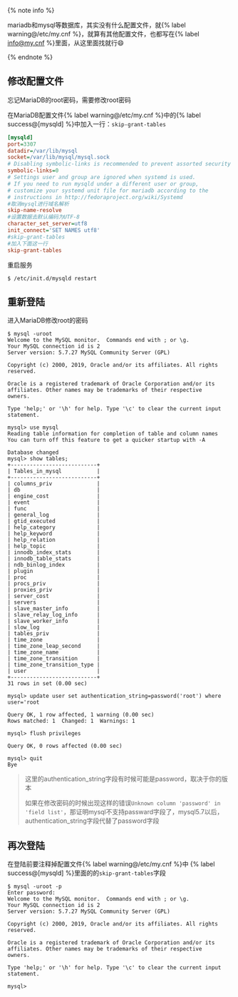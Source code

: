 {% note info %}

mariadb和mysql等数据库，其实没有什么配置文件，就{% label warning@/etc/my.cnf %}，就算有其他配置文件，也都写在{% label info@my.cnf %}里面，从这里面找就行:smile:

{% endnote %}

## 修改配置文件

忘记<span class="ljspan ljspan-reverse ljspan-red">MariaDB</span>的root密码，需要修改root密码

在<span class="ljspan ljspan-reverse ljspan-red">MariaDB</span>配置文件{% label warning@/etc/my.cnf %}中的{% label success@[mysqld] %}中加入一行：`skip-grant-tables`

<!--more-->

```ini
[mysqld]
port=3307
datadir=/var/lib/mysql
socket=/var/lib/mysql/mysql.sock
# Disabling symbolic-links is recommended to prevent assorted security risks
symbolic-links=0
# Settings user and group are ignored when systemd is used.
# If you need to run mysqld under a different user or group,
# customize your systemd unit file for mariadb according to the
# instructions in http://fedoraproject.org/wiki/Systemd
#取消mysql进行域名解析
skip-name-resolve
#设置数据去默认编码为UTF-8
character_set_server=utf8
init_connect='SET NAMES utf8'
#skip-grant-tables
#加入下面这一行
skip-grant-tables
```

重启服务

```
$ /etc/init.d/mysqld restart
```

## 重新登陆

进入<span class="ljspan ljspan-reverse ljspan-red">MariaDB</span>修改root的密码

```mysql
$ mysql -uroot
Welcome to the MySQL monitor.  Commands end with ; or \g.
Your MySQL connection id is 2
Server version: 5.7.27 MySQL Community Server (GPL)

Copyright (c) 2000, 2019, Oracle and/or its affiliates. All rights reserved.

Oracle is a registered trademark of Oracle Corporation and/or its
affiliates. Other names may be trademarks of their respective
owners.

Type 'help;' or '\h' for help. Type '\c' to clear the current input statement.

mysql> use mysql
Reading table information for completion of table and column names
You can turn off this feature to get a quicker startup with -A

Database changed
mysql> show tables;
+---------------------------+
| Tables_in_mysql           |
+---------------------------+
| columns_priv              |
| db                        |
| engine_cost               |
| event                     |
| func                      |
| general_log               |
| gtid_executed             |
| help_category             |
| help_keyword              |
| help_relation             |
| help_topic                |
| innodb_index_stats        |
| innodb_table_stats        |
| ndb_binlog_index          |
| plugin                    |
| proc                      |
| procs_priv                |
| proxies_priv              |
| server_cost               |
| servers                   |
| slave_master_info         |
| slave_relay_log_info      |
| slave_worker_info         |
| slow_log                  |
| tables_priv               |
| time_zone                 |
| time_zone_leap_second     |
| time_zone_name            |
| time_zone_transition      |
| time_zone_transition_type |
| user                      |
+---------------------------+
31 rows in set (0.00 sec)

mysql> update user set authentication_string=password('root') where user='root

Query OK, 1 row affected, 1 warning (0.00 sec)
Rows matched: 1  Changed: 1  Warnings: 1

mysql> flush privileges

Query OK, 0 rows affected (0.00 sec)

mysql> quit
Bye

```

>这里的authentication_string字段有时候可能是password，取决于你的版本
>
>如果在修改密码的时候出现这样的错误`Unknown column 'password' in 'field list'`，那证明mysql不支持passward字段了，mysql5.7以后，authentication_string字段代替了password字段

## 再次登陆

在登陆前要注释掉配置文件{% label warning@/etc/my.cnf %}中 {% label success@[mysqld] %}里面的的`skip-grant-tables`字段

```mysql
$ mysql -uroot -p
Enter password: 
Welcome to the MySQL monitor.  Commands end with ; or \g.
Your MySQL connection id is 2
Server version: 5.7.27 MySQL Community Server (GPL)

Copyright (c) 2000, 2019, Oracle and/or its affiliates. All rights reserved.

Oracle is a registered trademark of Oracle Corporation and/or its
affiliates. Other names may be trademarks of their respective
owners.

Type 'help;' or '\h' for help. Type '\c' to clear the current input statement.

mysql> 
```

